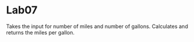 # Lab07
Takes the input for number of miles and number of gallons. Calculates and returns the miles per gallon.